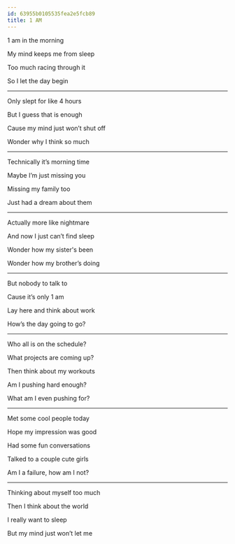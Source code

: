 ```yaml
---
id: 63955b0105535fea2e5fcb89
title: 1 AM
---
```


1 am in the morning

My mind keeps me from sleep

Too much racing through it

So I let the day begin

---

Only slept for like 4 hours 

But I guess that is enough 

Cause my mind just won’t shut off 

Wonder why I think so much 



---

Technically it’s morning time 

Maybe I’m just missing you 

Missing my family too 

Just had a dream about them 



---

Actually more like nightmare 

And now I just can’t find sleep 

Wonder how my sister's been 

Wonder how my brother’s doing 



---

But nobody to talk to 

Cause it’s only 1 am 

Lay here and think about work 

How’s the day going to go? 



---

Who all is on the schedule?

What projects are coming up?

Then think about my workouts

Am I pushing hard enough?

What am I even pushing for?



---

Met some cool people today

Hope my impression was good

Had some fun conversations 

Talked to a couple cute girls 

Am I a failure, how am I not?



---

Thinking about myself too much

Then I think about the world 

I really want to sleep 

But my mind just won’t let me 


